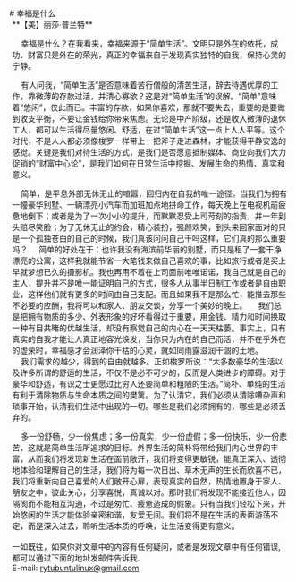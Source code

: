 <?xml version="1.0" encoding="utf-8"?>
<!DOCTYPE html PUBLIC "-//W3C//DTD XHTML 1.0 Transitional//EN"
"http://www.w3.org/TR/xhtml1/DTD/xhtml1-transitional.dtd">
<html xmlns="http://www.w3.org/1999/xhtml">
# 幸福是什么              
<div class="content" style="margin-left:5px;margin-right:5px;">
**【美】丽莎∙普兰特**            
<br />                  
           
&nbsp;&nbsp;&nbsp;&nbsp;幸福是什么？在我看来，幸福来源于“简单生活”。文明只是外在的依托，成功、财富只是外在的荣光，真正的幸福来自于发现真实独特的自我，保持心灵的宁静。
             
&nbsp;&nbsp;&nbsp;&nbsp;有人问我，“简单生活”是否意味着苦行僧般的清苦生活，辞去待遇优厚的工作，靠微薄的存款过活，并清心寡欲？这是对“简单生活”的误解。“简单”意味着“悠闲”，仅此而已。丰富的存款，如果你喜欢，那就不要失去，重要的是要做到收支平衡，不要让金钱给你带来焦虑。无论是中产阶级，还是收入微薄的退休工人，都可以生活得尽量悠闲、舒适，在过“简单生活”这一点上人人平等。这个时代，不是人人都必须像梭罗一样带上一把斧子走进森林，才能获得平静安逸的感觉。关键是我们对待生活的方式，是我们是否愿意抵制媒体、商业向我们大力促销的“财富中心论”，是我们如何在日常生活中挖掘、发展生命的热情、真实和意义。
           
&nbsp;&nbsp;&nbsp;&nbsp;简单，是平息外部无休无止的喧嚣，回归内在自我的唯一途径。当我们为拥有一幢豪华别墅、一辆漂亮小汽车而加班加点地拼命工作，每天晚上在电视机前疲惫地倒下；或者是为了一次小小的提升，而默默忍受上司苛刻的指责，并一年到头赔尽笑脸；为了无休无止的约会，精心装扮，强颜欢笑，到头来回家面对的只是一个孤独苍白的自己的时候，我们真该问问自己干吗这样，它们真的那么重要吗？
&nbsp;&nbsp;&nbsp;&nbsp;简单的好处在于：也许我没有海滨前华丽的别墅，而只是租了一套干净漂亮的公寓，这样我就能节省一大笔钱来做自己喜欢的事，比如旅行或者是买上早就梦想已久的摄影机。我也再用不着在上司面前唯唯诺诺，我自己就是自己的主人，提升并不是唯一能证明自己的方式，很多人从事半日制工作或者是自由职业，这样他们就有更多的时间由自己支配。而且如果我不是那么忙，能推去那些不必要的应酬，我将可以和家人、朋友交谈，分享一个美妙的晚上。
&nbsp;&nbsp;&nbsp;&nbsp;我们总是把拥有物质的多少、外表形象的好坏看得过于重要，用金钱、精力和时间换取一种有目共睹的优越生活，却没有察觉自己的内心在一天天枯萎。事实上，只有真实的自我才能让人真正地容光焕发，当你只为内在的自己而活，并不在乎外在的虚荣时，幸福感才会润泽你干枯的心灵，就如同雨露滋润干涸的土地。                 
&nbsp;&nbsp;&nbsp;&nbsp;我们需求的越少，得到的自由就越多。正如梭罗所说：“大多数豪华的生活以及许多所谓的舒适的生活，不仅不是必不可少的，反而是人类进步的障碍。对于豪华和舒适，有识之士更愿过比穷人还要简单和粗陋的生活。”简朴、单纯的生活有利于清除物质与生命本质之间的樊篱。为了认清它，我们必须从清除嘈杂声和琐事开始，认清我们生活中出现的一切。哪些是我们必须拥有的，哪些是必须丢弃的。
          
&nbsp;&nbsp;&nbsp;&nbsp;多一份舒畅，少一份焦虑；多一份真实，少一份虚假；多一份快乐，少一份悲苦，这就是简单生活所追求的目标。外界生活的简朴将带给我们内心世界的丰富，从而我们将发现新生活在面前敞开，我们将变得更敏锐，能真正深入、透彻地体验和理解自己的生活，我们将为每一次日出、草木无声的生长而欣喜不已，我们将重新向自己喜爱的人们敞开心扉，表现真实的自然，热情地置身于家人、朋友之中，彼此关心，分享喜悦，真诚以对。那时我们将发现不能接近他人，因隔阂而不能相互沟通，不过是匆忙、疲惫造成的假象。只有当我们轻松下来，开始悠闲的生活才能体验亲密和谐，友爱无间。我们将不是在生活的表面游荡不定，而是深入进去，聆听生活本质的呼唤，让生活变得更有意义。
<br /><br /><font class="end">一如既往，如果你对文章中的内容有任何疑问，或者是发现文章中有任何错误,都可以通过下面的地址发邮件告诉我. <br />
E-mail: <a style="color:red;text-decoration:none;" href="mailto:rytubuntulinux@gmail.com" target="_blank">rytubuntulinux@gmail.com</a> <br /><br /></font></div>
